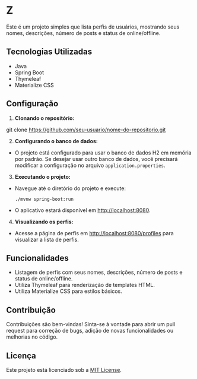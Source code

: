 # Z

Este é um projeto simples que lista perfis de usuários, mostrando seus nomes, descrições, número de posts e status de online/offline.

## Tecnologias Utilizadas

- Java
- Spring Boot
- Thymeleaf
- Materialize CSS

## Configuração

1. **Clonando o repositório:**

git clone https://github.com/seu-usuario/nome-do-repositorio.git

2. **Configurando o banco de dados:**
- O projeto está configurado para usar o banco de dados H2 em memória por padrão. Se desejar usar outro banco de dados, você precisará modificar a configuração no arquivo `application.properties`.

3. **Executando o projeto:**
- Navegue até o diretório do projeto e execute:
  ```
  ./mvnw spring-boot:run
  ```
- O aplicativo estará disponível em [http://localhost:8080](http://localhost:8080).

4. **Visualizando os perfis:**
- Acesse a página de perfis em [http://localhost:8080/profiles](http://localhost:8080/profiles) para visualizar a lista de perfis.

## Funcionalidades

- Listagem de perfis com seus nomes, descrições, número de posts e status de online/offline.
- Utiliza Thymeleaf para renderização de templates HTML.
- Utiliza Materialize CSS para estilos básicos.

## Contribuição

Contribuições são bem-vindas! Sinta-se à vontade para abrir um pull request para correção de bugs, adição de novas funcionalidades ou melhorias no código.

## Licença

Este projeto está licenciado sob a [MIT License](LICENSE).
